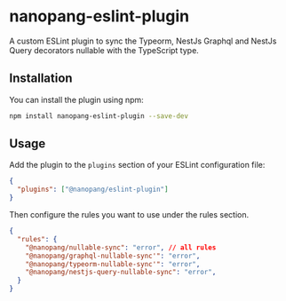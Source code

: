 # nanopang-eslint-plugin

A custom ESLint plugin to sync the Typeorm, NestJs Graphql and NestJs Query decorators nullable with the TypeScript type.

## Installation

You can install the plugin using npm:

```bash
npm install nanopang-eslint-plugin --save-dev
```

## Usage

Add the plugin to the `plugins` section of your ESLint configuration file:

```json
{
  "plugins": ["@nanopang/eslint-plugin"]
}
```

Then configure the rules you want to use under the rules section.

```json
{
  "rules": {
    "@nanopang/nullable-sync": "error", // all rules
    "@nanopang/graphql-nullable-sync'": "error",
    "@nanopang/typeorm-nullable-sync'": "error",
    "@nanopang/nestjs-query-nullable-sync": "error",
  }
}
```